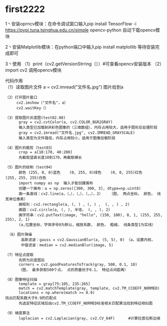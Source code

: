 # first2222
  1丶安装oprncv模块：在命令调试窗口输入pip install TensorFlow -i https://pypi.tuna.tsinghua.edu.cn/simple opencv-python 自动下载opencv模块
 
  2丶安装Matplotlib模块：在python端口中输入pip install matplotlib 等待安装完成即可

  3丶使用
    （1）print（cv2.getVersionStrring（））#可查看opencv安装版本
    （2）import cv2  调用opencv模块
    
  代码作用  
    （1）读取图片文件
         a = cv2.imread("文件名.jpg")  图片给到a
    
    （2）打开图片窗口
         cv2.imshow（"文件名"，a）
         cv2.waitKey（）                          
    
    （3）提取图片灰度图(test02.08)
          gray = cv2.cvtColor(a, cv2.COLOR_BGR2GRAY)
          输入类型已加载BGR彩色图像的（三维数组），内存占用较大，适用于图形后处理阶段
          gray = cv2.imread("文件名.jpg", cv2.IMREAD_GRAYSCALE)
          输入类型为文件路径，内存占用较小，适用于图像加载阶段

    （4）图片的裁剪（test03）
          crop = a[10:170, 40:200]
          先截取竖直长度10到170，再截取横长

    （5）图片的绘制（test04）
          颜色 (255, 0, 0)蓝色    (0, 255, 0)绿色    (0, 0, 255)红色     (255, 255, 255)白色
          import numpy as np  输入才能创建画布
          创建一个画布：a = np.zeros([300, 300, 3], dtype=np.uint8)
          画一条直线：cv2.line(a，（，），（，），（，，），2）   （图， 两点坐标， 颜色， 线宽单位像素）
          画矩形：cv2.rectangle(a, (, ) , (, ) ,  (, , ) , 2)
          画圆：cv2.circle(a, (, ), 半径， (, , ), 2)
          画字符串：cv2.putText(image, "hello", (150, 100), 0, 1, (255, 255, 255), 2, 1)
          (a,位置坐标，字体序号0为默认，缩放系数， 颜色， 粗细， 线条类型1为实线）
     
     （6）图片降噪
           高斯滤波：gauss = cv2.GaussianBlur(a, (5, 5), 0) （a，设置内核， 
           中值滤波：median = cv2.medianBlur(image, 5) 

    （7）特征点提取
          先转为灰度图后
          corners = cv2.goodFeaturesToTrack(gray, 500, 0.1, 10)
          （图， 最多获取500个点， 点的质量优于0.1， 特征点间距离）

    （8）图像特征扫描
          template = gray[75:105, 235:265]                                    
          match = cv2.matchTemplate(gray, template, cv2.TM_CCOEFF_NORMED)     
          locations = np.where(match >= 0.9)                                  找出匹配系数大于0.9的匹配点
          先选定特征区域后由cv2.TM_CCOEFF_NORMED标准相关匹配算法找到特征相似图

    （9）梯度算法
          laplacian = cv2.Laplacian(gray, cv2.CV_64F)      #计算拉普拉斯边缘

          

